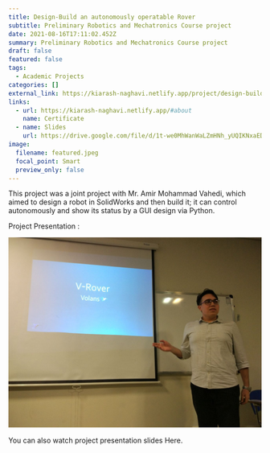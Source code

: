 ```yaml
---
title: Design-Build an autonomously operatable Rover
subtitle: Preliminary Robotics and Mechatronics Course project
date: 2021-08-16T17:11:02.452Z
summary: Preliminary Robotics and Mechatronics Course project
draft: false
featured: false
tags:
  - Academic Projects
categories: []
external_link: https://kiarash-naghavi.netlify.app/project/design-build-an-autonomously-operatable-rover/
links:
  - url: https://kiarash-naghavi.netlify.app/#about
    name: Certificate
  - name: Slides
    url: https://drive.google.com/file/d/1t-we0MhWanWaLZmHNh_yUQIKNxaEDqqt/view?usp=sharing
image:
  filename: featured.jpeg
  focal_point: Smart
  preview_only: false
---
```

This project was a joint project with Mr. Amir Mohammad Vahedi, which aimed to design a robot in SolidWorks and then build it; it can control autonomously and show its status by a GUI design via Python.



Project Presentation : 

![](1400-05-14-18.35.43.jpg)





You can also watch project presentation slides Here.